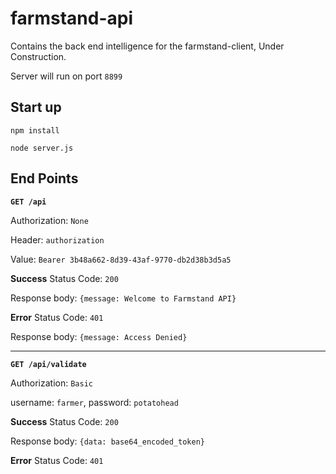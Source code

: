 # farmstand-api
Contains the back end intelligence for the farmstand-client, Under Construction.

Server will run on port `8899`

## Start up

`npm install`

`node server.js`

## End Points
**`GET /api`**

Authorization: `None`

Header: `authorization`

Value: `Bearer 3b48a662-8d39-43af-9770-db2d38b3d5a5`

**Success** Status Code: `200`

Response body: `{message: Welcome to Farmstand API}`

**Error** Status Code: `401`

Response body: `{message: Access Denied}`

---

**`GET /api/validate`**

Authorization: `Basic`

username: `farmer`, password: `potatohead`

**Success** Status Code: `200`

Response body: `{data: base64_encoded_token}`

**Error** Status Code: `401`
